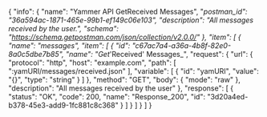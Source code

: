 {
  "info": {
    "name": "Yammer API GetReceived Messages",
    "_postman_id": "36a594ac-1871-465e-99b1-ef149c06e103",
    "description": "All messages received by the user.",
    "schema": "https://schema.getpostman.com/json/collection/v2.0.0/"
  },
  "item": [
    {
      "name": "messages",
      "item": [
        {
          "id": "c67ac7a4-a36a-4b8f-82e0-8a0c5dbe7b85",
          "name": "Get_'Received' Messages_",
          "request": {
            "url": {
              "protocol": "http",
              "host": "example.com",
              "path": [
                ":yamURI/messages/received.json"
              ],
              "variable": [
                {
                  "id": "yamURI",
                  "value": "{}",
                  "type": "string"
                }
              ]
            },
            "method": "GET",
            "body": {
              "mode": "raw"
            },
            "description": "All messages received by the user"
          },
          "response": [
            {
              "status": "OK",
              "code": 200,
              "name": "Response_200",
              "id": "3d20a4ed-b378-45e3-add9-1fc881c8c368"
            }
          ]
        }
      ]
    }
  ]
}